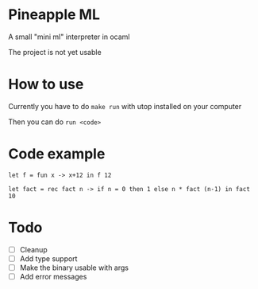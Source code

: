 # Pineapple ML
A small "mini ml" interpreter in ocaml

The project is not yet usable

# How to use
Currently you have to do `make run` with utop installed on your computer

Then you can do `run <code>`

# Code example
`let f = fun x -> x+12 in f 12`

`let fact = rec fact n -> if n = 0 then 1 else n * fact (n-1) in fact 10`

# Todo
- [ ] Cleanup
- [ ] Add type support
- [ ] Make the binary usable with args
- [ ] Add error messages
